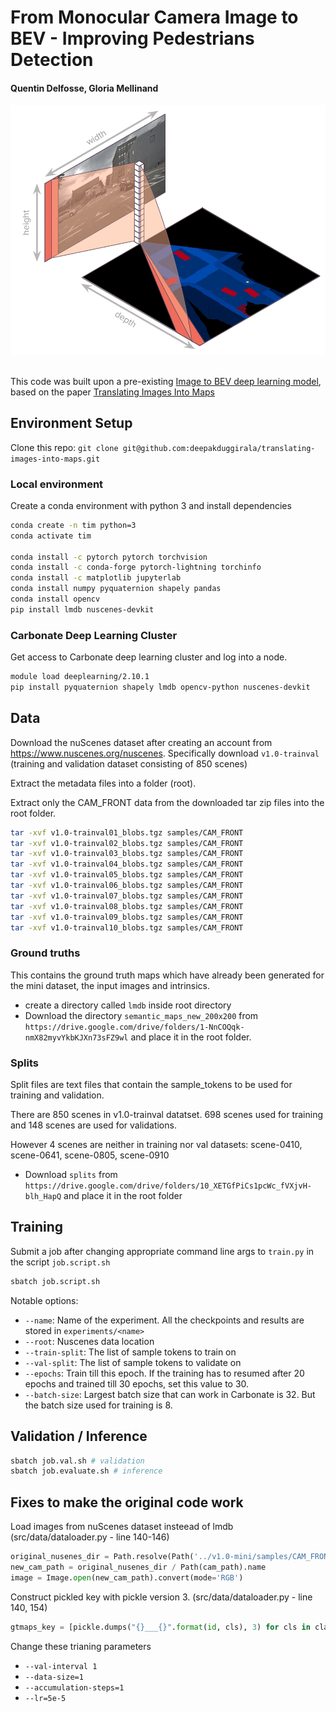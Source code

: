 # From Monocular Camera Image to BEV - Improving Pedestrians Detection
#### Quentin Delfosse, Gloria Mellinand
<div>
<img src="images/image_to_bev_motivation.gif"></img>
</div>
<br />

This code was built upon a pre-existing [Image to BEV deep learning model](https://github.com/avishkarsaha/translating-images-into-maps/), based on the paper [Translating Images Into Maps](https://arxiv.org/abs/2110.00966)

## Environment Setup

Clone this repo: `git clone git@github.com:deepakduggirala/translating-images-into-maps.git`

### Local environment

Create a conda environment with python 3 and install dependencies

```bash
conda create -n tim python=3
conda activate tim

conda install -c pytorch pytorch torchvision
conda install -c conda-forge pytorch-lightning torchinfo
conda install -c matplotlib jupyterlab
conda install numpy pyquaternion shapely pandas
conda install opencv
pip install lmdb nuscenes-devkit
```

### Carbonate Deep Learning Cluster

Get access to Carbonate deep learning cluster and log into a node.

```bash
module load deeplearning/2.10.1
pip install pyquaternion shapely lmdb opencv-python nuscenes-devkit
```

## Data

Download the nuScenes dataset after creating an account from https://www.nuscenes.org/nuscenes. Specifically download `v1.0-trainval` (training and validation dataset consisting of 850 scenes)

Extract the metadata files into a folder (root).

Extract only the CAM_FRONT data from the downloaded tar zip files into the root folder.
```bash
tar -xvf v1.0-trainval01_blobs.tgz samples/CAM_FRONT
tar -xvf v1.0-trainval02_blobs.tgz samples/CAM_FRONT
tar -xvf v1.0-trainval03_blobs.tgz samples/CAM_FRONT
tar -xvf v1.0-trainval04_blobs.tgz samples/CAM_FRONT
tar -xvf v1.0-trainval05_blobs.tgz samples/CAM_FRONT
tar -xvf v1.0-trainval06_blobs.tgz samples/CAM_FRONT
tar -xvf v1.0-trainval07_blobs.tgz samples/CAM_FRONT
tar -xvf v1.0-trainval08_blobs.tgz samples/CAM_FRONT
tar -xvf v1.0-trainval09_blobs.tgz samples/CAM_FRONT
tar -xvf v1.0-trainval10_blobs.tgz samples/CAM_FRONT
```

### Ground truths

This contains the ground truth maps which have already been generated for
the mini dataset, the input images and intrinsics.

- create a directory called `lmdb` inside root directory
- Download the directory `semantic_maps_new_200x200` from `https://drive.google.com/drive/folders/1-NnCOQqk-nmX82myvYkbKJXn73sFZ9wl` and place it in the root folder.

### Splits
Split files are text files that contain the sample_tokens to be used for training and validation.

There are 850 scenes in v1.0-trainval datatset. 698 scenes used for training and 148 scenes are used for validations.  

However 4 scenes are neither in training nor val datasets: scene-0410, scene-0641, scene-0805, scene-0910


- Download `splits` from `https://drive.google.com/drive/folders/10_XETGfPiCs1pcWc_fVXjvH-blh_HapQ` and place it in the root folder



## Training
Submit a job after changing appropriate command line args to `train.py` in the script `job.script.sh`

```bash
sbatch job.script.sh
```

Notable options:
- `--name`: Name of the experiment. All the checkpoints and results are stored in `experiments/<name>`
- `--root`: Nuscenes data location
- `--train-split`: The list of sample tokens to train on
- `--val-split`: The list of sample tokens to validate on
- `--epochs`: Train till this epoch. If the training has to resumed after 20 epochs and trained till 30 epochs, set this value to 30.
- `--batch-size`: Largest batch size that can work in Carbonate is 32. But the batch size used for training is 8.

## Validation / Inference
```bash
sbatch job.val.sh # validation
sbatch job.evaluate.sh # inference
```

## Fixes to make the original code work
Load images from nuScenes dataset insteead of lmdb (src/data/dataloader.py - line 140-146)

```python
original_nusenes_dir = Path.resolve(Path('../v1.0-mini/samples/CAM_FRONT'))
new_cam_path = original_nusenes_dir / Path(cam_path).name
image = Image.open(new_cam_path).convert(mode='RGB')
```

Construct pickled key with pickle version 3. (src/data/dataloader.py - line 140, 154)

```python
gtmaps_key = [pickle.dumps("{}___{}".format(id, cls), 3) for cls in classes]
```

Change these trianing parameters
- `--val-interval 1`
- `--data-size=1`
- `--accumulation-steps=1`
- `--lr=5e-5`
